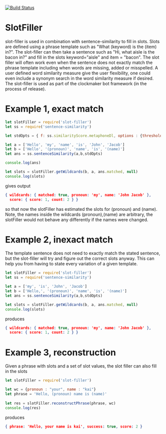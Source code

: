 [![Build Status](https://travis-ci.org/jloveric/SlotFiller.svg?branch=master)](https://travis-ci.org/jloveric/SlotFiller)

# SlotFiller
slot-filler is used in combination with sentence-similarity to fill in slots.  Slots are defined using a phrase template such as "What (keyword) is the (item) in?".  The slot-filler can then take a sentence such as "Hi, what aisle is the bacon in?" and fill in the slots keyword="aisle" and item = "bacon".  The slot filler will often work even when the sentence does not exactly match the phrase template including when words are missing, added or misspelled.  A user defined word similarity measure give the user flexibility, one could even include a synonym search in the word similarity measure if desired.  The slot-filler is used as part of the clockmaker bot framework (in the process of release).

# Example 1, exact match

```javascript
let slotFiller = require('slot-filler')
let ss = require('sentence-similarity')

let stdOpts = { f: ss.similarityScore.metaphoneDl, options : {threshold: 0.3} }

let a = ['Hello', 'my', 'name', 'is', 'John', 'Jacob']
let b = ['Hello', '(pronoun)', 'name', 'is', '(name)']
let ans = ss.sentenceSimilarity(a,b,stdOpts) 	

console.log(ans)

let slots = slotFiller.getWildcards(b, a, ans.matched, null)
console.log(slots)
```
gives output
```json
{ wildcards: { matched: true, pronoun: 'my', name: 'John Jacob' },
  score: { score: 1, count: 2 } }
```
so that now the slotFiller has estimated the slots for (pronoun) and
(name).  Note, the names inside the wildcards (pronoun),(name) are arbitrary,
the slotFiller would not behave any differently if the names were changed.

# Example 2, inexact match
The template sentence does not need to exactly match the stated sentence, but the slot-filler
will try and figure out the correct slots anyway.  This can help you from having to state every
variation of a given template.

```javascript
let slotFiller = require('slot-filler')
let ss = require('sentence-similarity')

let a = ['my', 'is', 'John', 'Jacob']
let b = ['Hello,', '(pronoun)', 'name', 'is', '(name)']
let ans = ss.sentenceSimilarity(a,b,stdOpts) 	

let slots = slotFiller.getWildcards(b, a, ans.matched, null)
console.log(slots)
```
produces
```json
{ wildcards: { matched: true, pronoun: 'my', name: 'John Jacob' },
  score: { score: 1, count: 2 } }
```

# Example 3, reconstruction
Given a phrase with slots and a set of slot values, the slot filler can also fill
in the slots

```javascript
let slotFiller = require('slot-filler')

let wc = {pronoun : "your", name : "kai"}
let phrase = 'Hello, (pronoun) name is (name)'
	
let res = slotFiller.reconstructPhrase(phrase, wc)
console.log(res)
```
produces
```json
{ phrase: 'Hello, your name is kai', success: true, score: 2 }
```
